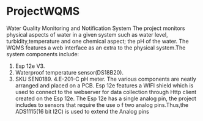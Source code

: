 # ProjectWQMS
Water  Quality Monitoring and Notification System
The project monitors physical aspects of water in a given system such as water level, turbidity,temperature and one chemical aspect; the pH of the water.
The WQMS features a web interface as an extra to the physical system.The system components include: 
1. Esp 12e V3.
2. Waterproof temperature sensor(DS18B20).
3. SKU SEN0189.
4.E-201-C pH meter.
The various components are neatly arranged and placed on a PCB. Esp 12e features a WIFI shield which is used to connect to the webserver for data collection
through Http client created on the Esp 12e.
The Esp 12e has a single analog pin, the project includes to sensors that require the use o f two analog pins.Thus,the ADS1115(16 bit I2C) is used to extend the Analog pins 
